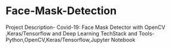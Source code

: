 # Face-Mask-Detection
Project Description- Covid-19: Face Mask Detector with OpenCV ,Keras/Tensorflow and Deep Learning
TechStack and Tools-Python,OpenCV,Keras/Tensorflow,Jupyter Notebook
